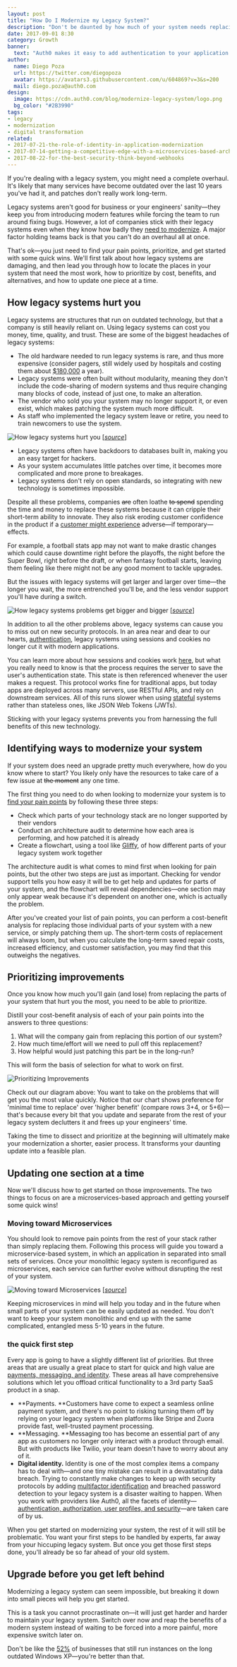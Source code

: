 ```yaml
---
layout: post
title: "How Do I Modernize my Legacy System?"
description: "Don't be daunted by how much of your system needs replacing—we'll show you how to get started."
date: 2017-09-01 8:30
category: Growth
banner:
  text: "Auth0 makes it easy to add authentication to your application."
author:
  name: Diego Poza
  url: https://twitter.com/diegopoza
  avatar: https://avatars3.githubusercontent.com/u/604869?v=3&s=200
  mail: diego.poza@auth0.com
design:
  image: https://cdn.auth0.com/blog/modernize-legacy-system/logo.png
  bg_color: "#2B3990"
tags:
- legacy
- modernization
- digital transformation
related:
- 2017-07-21-the-role-of-identity-in-application-modernization
- 2017-07-14-getting-a-competitive-edge-with-a-microservices-based-architecture
- 2017-08-22-for-the-best-security-think-beyond-webhooks 
---
```



If you're dealing with a legacy system, you might need a complete overhaul. It's likely that many services have become outdated over the last 10 years you've had it, and patches don't really work long-term.

Legacy systems aren't good for business or your engineers' sanity—they keep you from introducing modern features while forcing the team to run around fixing bugs. However, a lot of companies stick with their legacy systems even when they know how badly they [n](https://auth0.com/blog/the-role-of-identity-in-application-modernization/)[eed to modernize](https://auth0.com/blog/the-role-of-identity-in-application-modernization/). A major factor holding teams back is that you can't do an overhaul all at once. 

That's ok—you just need to find your pain points, prioritize, and get started with some quick wins. We'll first talk about how legacy systems are damaging, and then lead you through how to locate the places in your system that need the most work, how to prioritize by cost, benefits, and alternatives, and how to update one piece at a time.

## How legacy systems hurt you

Legacy systems are structures that run on outdated technology, but that a company is still heavily reliant on. Using legacy systems can cost you money, time, quality, and trust. These are some of the biggest headaches of legacy systems:

* The old hardware needed to run legacy systems is rare, and thus more expensive (consider pagers, still widely used by hospitals and costing them about [$180,000](https://www.altexsoft.com/whitepapers/legacy-system-modernization-how-to-transform-the-enterprise-for-digital-future/) a year).
* Legacy systems were often built without modularity, meaning they don't include the code-sharing of modern systems and thus require changing many blocks of code, instead of just one, to make an alteration.
* The vendor who sold you your system may no longer support it, or even exist, which makes patching the system much more difficult.
* As staff who implemented the legacy system leave or retire, you need to train newcomers to use the system.


![How legacy systems hurt you](https://cdn.auth0.com/blog/modernize-legacy-system/legacy-systems-dilbert.png)
[*[source](http://dilbert.com/strip/2006-12-08)*]

* Legacy systems often have backdoors to databases built in, making you an easy target for hackers.
* As your system accumulates little patches over time, it becomes more complicated and more prone to breakages.
* Legacy systems don't rely on open standards, so integrating with new technology is sometimes impossible.

Despite all these problems, companies ~~are~~ often loathe ~~to spend~~ spending the time and money to replace these systems because it can cripple their short-term ability to innovate. They also risk eroding customer confidence in the product if a [customer might experience](https://www.zendesk.com/resources/why-companies-should-invest-in-the-customer-experience/) adverse—if temporary—effects. 

For example, a football stats app may not want to make drastic changes which could cause downtime right before the playoffs, the night before the Super Bowl, right before the draft, or when fantasy football starts, leaving them feeling like there might not be any good moment to tackle upgrades.

But the issues with legacy systems will get larger and larger over time—the longer you wait, the more entrenched you'll be, and the less vendor support you'll have during a switch.

![How legacy systems problems get bigger and bigger](https://cdn.auth0.com/blog/modernize-legacy-system/legacy-system-dilbert-02.png)
[*[source](http://dilbert.com/strip/2017-02-22)*]

In addition to all the other problems above, legacy systems can cause you to miss out on new security protocols. In an area near and dear to our hearts, [authentication](https://auth0.com/blog/is-passwordless-authentication-more-secure-than-passwords/), legacy systems using sessions and cookies no longer cut it with modern applications.

You can learn more about how sessions and cookies work [here](https://auth0.com/blog/5-steps-to-add-modern-authentication-to-legacy-apps-using-jwts/), but what you really need to know is that the process requires the server to save the user's authentication state. This state is then referenced whenever the user makes a request. This protocol works fine for traditional apps, but today apps are deployed across many servers, use RESTful APIs, and rely on downstream services. All of this runs slower when using [stateful](https://nordicapis.com/defining-stateful-vs-stateless-web-services/) systems rather than stateless ones, like JSON Web Tokens (JWTs).

Sticking with your legacy systems prevents you from harnessing the full benefits of this new technology.

## Identifying ways to modernize your system

If your system does need an upgrade pretty much everywhere, how do you know where to start? You likely only have the resources to take care of a few issue at ~~the moment~~ any one time.

The first thing you need to do when looking to modernize your system is to [find your pain points](https://www.altexsoft.com/whitepapers/legacy-system-modernization-how-to-transform-the-enterprise-for-digital-future/) by following these three steps:

* Check which parts of your technology stack are no longer supported by their vendors
* Conduct an architecture audit to determine how each area is performing, and how patched it is already
* Create a flowchart, using a tool like [Gliffy](https://www.gliffy.com/), of how different parts of your legacy system work together

The architecture audit is what comes to mind first when looking for pain points, but the other two steps are just as important. Checking for vendor support tells you how easy it will be to get help and updates for parts of your system, and the flowchart will reveal dependencies—one section may only appear weak because it's dependent on another one, which is actually the problem.

After you've created your list of pain points, you can perform a cost-benefit analysis for replacing those individual parts of your system with a new service, or simply patching them up. The short-term costs of replacement will always loom, but when you calculate the long-term saved repair costs, increased efficiency, and customer satisfaction, you may find that this outweighs the negatives.

## Prioritizing improvements

Once you know how much you'll gain (and lose) from replacing the parts of your system that hurt you the most, you need to be able to prioritize. 

Distill your cost-benefit analysis of each of your pain points into the answers to three questions:

1. What will the company gain from replacing this portion of our system?
2. How much time/effort will we need to pull off this replacement?
3. How helpful would just patching this part be in the long-run?

This will form the basis of selection for what to work on first. 

![Prioritizing Improvements](https://cdn.auth0.com/blog/modernize-legacy-system/prioritizing-improvements.png)

Check out our diagram above: You want to take on the problems that will get you the most value quickly. Notice that our chart shows preference for 'minimal time to replace' over 'higher benefit' (compare rows 3+4, or 5+6)—that's because every bit that you update and separate from the rest of your legacy system declutters it and frees up your engineers' time.

Taking the time to dissect and prioritize at the beginning will ultimately make your modernization a shorter, easier process. It transforms your daunting update into a feasible plan.

## Updating one section at a time

Now we'll discuss how to get started on those improvements. The two things to focus on are a microservices-based approach and getting yourself some quick wins!

### Moving toward Microservices

You should look to remove pain points from the rest of your stack rather than simply replacing them. Following this process will guide you toward a microservice-based system, in which an application in separated into small sets of services. Once your monolithic legacy system is reconfigured as microservices, each service can further evolve without disrupting the rest of your system.

![Moving toward Microservices](https://cdn.auth0.com/blog/modernize-legacy-system/moving-toward-microservices.png)
[*[source](http://soolan.com/microservice-architecture-implementation/)*]

Keeping microservices in mind will help you today and in the future when small parts of your system can be easily updated as needed.  You don't want to keep your system monolithic and end up with the same complicated, entangled mess 5-10 years in the future. 

### the quick first step

Every app is going to have a slightly different list of priorities. But three areas that are usually a great place to start for quick and high value are [payments, messaging, and identity](https://auth0.com/blog/getting-a-competitive-edge-with-a-microservices-based-architecture/). These areas all have comprehensive solutions which let you offload critical functionality to a 3rd party SaaS product in a snap.

* **Payments. **Customers have come to expect a seamless online payment system, and there's no point to risking turning them off by relying on your legacy system when platforms like Stripe and Zuora provide fast, well-trusted payment processing. 
* **Messaging. **Messaging too has become an essential part of any app as customers no longer only interact with a product through email. But with products like Twilio, your team doesn't have to worry about any of it.
* **Digital identity.** Identity is one of the most complex items a company has to deal with—and one tiny mistake can result in a devastating data breach. Trying to constantly make changes to keep up with security protocols by adding [multifactor identification](https://auth0.com/learn/get-started-with-mfa/) and breached password detection to your legacy system is a disaster waiting to happen. When you work with providers like Auth0, all the facets of identity—[authentication, authorization, user profiles, and security](https://auth0.com/blog/the-role-of-identity-in-application-modernization/)—are taken care of by us.

When you get started on modernizing your system, the rest of it will still be problematic. You want your first steps to be handled by experts, far away from your hiccuping legacy system. But once you get those first steps done, you'll already be so far ahead of your old system.

## Upgrade before you get left behind

Modernizing a legacy system can seem impossible, but breaking it down into small pieces will help you get started. 

This is a task you cannot procrastinate on—it will just get harder and harder to maintain your legacy system. Switch over now and reap the benefits of a modern system instead of waiting to be forced into a more painful, more expensive switch later on.

Don't be like the [52%](http://www.techradar.com/news/more-than-half-of-businesses-still-rely-on-windows-xp) of businesses that still run instances on the long outdated Windows XP—you're better than that.
